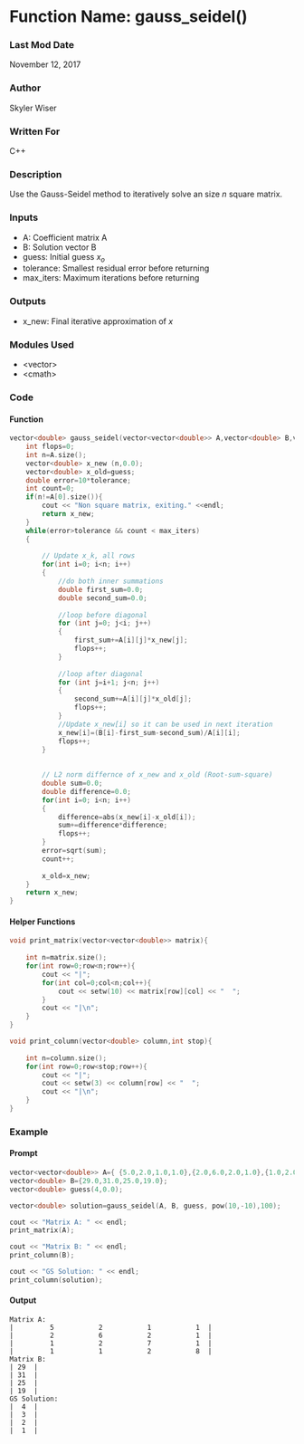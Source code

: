 # Function Name: gauss_seidel()

### Last Mod Date
November 12, 2017
### Author
Skyler Wiser
### Written For
C++
### Description
Use the Gauss-Seidel method to iteratively solve an size *n* square matrix.
### Inputs

* A: Coefficient matrix A
* B: Solution vector B
* guess: Initial guess *x<sub>o</sub>*
* tolerance: Smallest residual error before returning
* max_iters: Maximum iterations before returning

### Outputs

* x_new: Final iterative approximation of *x*

### Modules Used

* \<vector\>
* \<cmath\>

### Code

#### Function

```c++
vector<double> gauss_seidel(vector<vector<double>> A,vector<double> B,vector<double> guess,double tolerance,int max_iters){
    int flops=0;
    int n=A.size();
    vector<double> x_new (n,0.0);
    vector<double> x_old=guess;
    double error=10*tolerance;
    int count=0;
    if(n!=A[0].size()){
        cout << "Non square matrix, exiting." <<endl;
        return x_new;
    }
    while(error>tolerance && count < max_iters)
    {
        
        // Update x_k, all rows
        for(int i=0; i<n; i++)
        {
            //do both inner summations
            double first_sum=0.0;
            double second_sum=0.0;
            
            //loop before diagonal
            for (int j=0; j<i; j++)
            {
                first_sum+=A[i][j]*x_new[j];
                flops++;
            }
            
            //loop after diagonal
            for (int j=i+1; j<n; j++)
            {
                second_sum+=A[i][j]*x_old[j];
                flops++;
            }
            //Update x_new[i] so it can be used in next iteration
            x_new[i]=(B[i]-first_sum-second_sum)/A[i][i];
            flops++;
        }
        
        
        // L2 norm differnce of x_new and x_old (Root-sum-square)
        double sum=0.0;
        double difference=0.0;
        for(int i=0; i<n; i++)
        {
            difference=abs(x_new[i]-x_old[i]);
            sum+=difference*difference;
            flops++;
        }
        error=sqrt(sum);
        count++;
        
        x_old=x_new;
    }
    return x_new;
}
```

#### Helper Functions

```c++
void print_matrix(vector<vector<double>> matrix){
    
    int n=matrix.size();
    for(int row=0;row<n;row++){
        cout << "|";
        for(int col=0;col<n;col++){
            cout << setw(10) << matrix[row][col] << "  ";
        }
        cout << "|\n";
    }
}

void print_column(vector<double> column,int stop){
    
    int n=column.size();
    for(int row=0;row<stop;row++){
        cout << "|";
        cout << setw(3) << column[row] << "  ";
        cout << "|\n";
    }
}
```

### Example
#### Prompt

```c++
vector<vector<double>> A={ {5.0,2.0,1.0,1.0},{2.0,6.0,2.0,1.0},{1.0,2.0,7.0,1.0},{1.0,1.0,2.0,8.0} };
vector<double> B={29.0,31.0,25.0,19.0};
vector<double> guess(4,0.0);

vector<double> solution=gauss_seidel(A, B, guess, pow(10,-10),100);

cout << "Matrix A: " << endl;
print_matrix(A);

cout << "Matrix B: " << endl;
print_column(B);

cout << "GS Solution: " << endl;
print_column(solution);
```

#### Output

```
Matrix A: 
|         5           2           1           1  |
|         2           6           2           1  |
|         1           2           7           1  |
|         1           1           2           8  |
Matrix B: 
| 29  |
| 31  |
| 25  |
| 19  |
GS Solution: 
|  4  |
|  3  |
|  2  |
|  1  |
```











